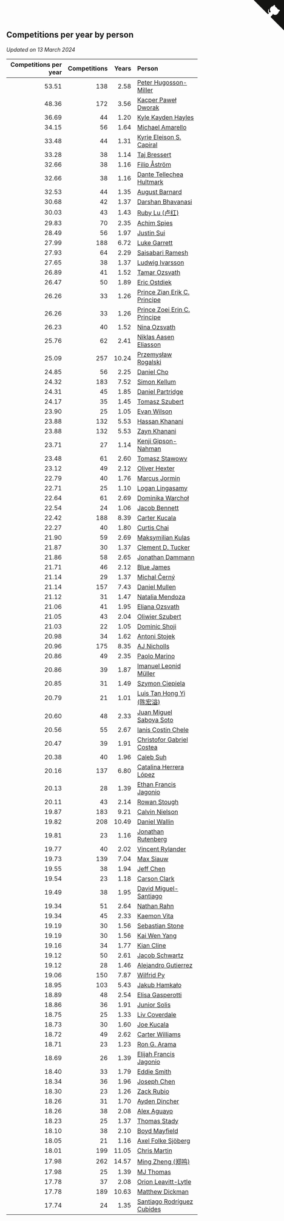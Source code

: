 ## Competitions per year by person

*Updated on 13 March 2024*

| Competitions per year | Competitions | Years | Person |
| ---: | ---: | ---: | :--- |
| 53.51 | 138 | 2.58 | [Peter Hugosson-Miller](https://www.worldcubeassociation.org/persons/2021HUGO01) |
| 48.36 | 172 | 3.56 | [Kacper Paweł Dworak](https://www.worldcubeassociation.org/persons/2020DWOR01) |
| 36.69 | 44 | 1.20 | [Kyle Kayden Hayles](https://www.worldcubeassociation.org/persons/2022HAYL02) |
| 34.15 | 56 | 1.64 | [Michael Amarello](https://www.worldcubeassociation.org/persons/2022AMAR09) |
| 33.48 | 44 | 1.31 | [Kyrie Eleison S. Capiral](https://www.worldcubeassociation.org/persons/2022CAPI02) |
| 33.28 | 38 | 1.14 | [Taj Bressert](https://www.worldcubeassociation.org/persons/2023BRES01) |
| 32.66 | 38 | 1.16 | [Filip Åström](https://www.worldcubeassociation.org/persons/2023ASTR01) |
| 32.66 | 38 | 1.16 | [Dante Tellechea Hultmark](https://www.worldcubeassociation.org/persons/2023HULT01) |
| 32.53 | 44 | 1.35 | [August Barnard](https://www.worldcubeassociation.org/persons/2022BARN21) |
| 30.68 | 42 | 1.37 | [Darshan Bhavanasi](https://www.worldcubeassociation.org/persons/2022BHAV01) |
| 30.03 | 43 | 1.43 | [Ruby Lu (卢红)](https://www.worldcubeassociation.org/persons/2022LURU01) |
| 29.83 | 70 | 2.35 | [Achim Spies](https://www.worldcubeassociation.org/persons/2021SPIE01) |
| 28.49 | 56 | 1.97 | [Justin Sui](https://www.worldcubeassociation.org/persons/2022SUIJ01) |
| 27.99 | 188 | 6.72 | [Luke Garrett](https://www.worldcubeassociation.org/persons/2017GARR05) |
| 27.93 | 64 | 2.29 | [Saisabari Ramesh](https://www.worldcubeassociation.org/persons/2021RAME01) |
| 27.65 | 38 | 1.37 | [Ludwig Ivarsson](https://www.worldcubeassociation.org/persons/2022IVAR01) |
| 26.89 | 41 | 1.52 | [Tamar Ozsvath](https://www.worldcubeassociation.org/persons/2022OZSV04) |
| 26.47 | 50 | 1.89 | [Eric Ostdiek](https://www.worldcubeassociation.org/persons/2022OSTD01) |
| 26.26 | 33 | 1.26 | [Prince Zian Erik C. Principe](https://www.worldcubeassociation.org/persons/2022PRIN08) |
| 26.26 | 33 | 1.26 | [Prince Zoei Erin C. Principe](https://www.worldcubeassociation.org/persons/2022PRIN09) |
| 26.23 | 40 | 1.52 | [Nina Ozsvath](https://www.worldcubeassociation.org/persons/2022OZSV03) |
| 25.76 | 62 | 2.41 | [Niklas Aasen Eliasson](https://www.worldcubeassociation.org/persons/2021ELIA01) |
| 25.09 | 257 | 10.24 | [Przemysław Rogalski](https://www.worldcubeassociation.org/persons/2013ROGA02) |
| 24.85 | 56 | 2.25 | [Daniel Cho](https://www.worldcubeassociation.org/persons/2021CHOD01) |
| 24.32 | 183 | 7.52 | [Simon Kellum](https://www.worldcubeassociation.org/persons/2016KELL12) |
| 24.31 | 45 | 1.85 | [Daniel Partridge](https://www.worldcubeassociation.org/persons/2022PART02) |
| 24.17 | 35 | 1.45 | [Tomasz Szubert](https://www.worldcubeassociation.org/persons/2022SZUB02) |
| 23.90 | 25 | 1.05 | [Evan Wilson](https://www.worldcubeassociation.org/persons/2023WILS11) |
| 23.88 | 132 | 5.53 | [Hassan Khanani](https://www.worldcubeassociation.org/persons/2018KHAN26) |
| 23.88 | 132 | 5.53 | [Zayn Khanani](https://www.worldcubeassociation.org/persons/2018KHAN28) |
| 23.71 | 27 | 1.14 | [Kenji Gipson-Nahman](https://www.worldcubeassociation.org/persons/2023GIPS01) |
| 23.48 | 61 | 2.60 | [Tomasz Stawowy](https://www.worldcubeassociation.org/persons/2021STAW01) |
| 23.12 | 49 | 2.12 | [Oliver Hexter](https://www.worldcubeassociation.org/persons/2022HEXT01) |
| 22.79 | 40 | 1.76 | [Marcus Jormin](https://www.worldcubeassociation.org/persons/2022JORM01) |
| 22.71 | 25 | 1.10 | [Logan Lingasamy](https://www.worldcubeassociation.org/persons/2023LING02) |
| 22.64 | 61 | 2.69 | [Dominika Warchoł](https://www.worldcubeassociation.org/persons/2021WARC01) |
| 22.54 | 24 | 1.06 | [Jacob Bennett](https://www.worldcubeassociation.org/persons/2023BENN04) |
| 22.42 | 188 | 8.39 | [Carter Kucala](https://www.worldcubeassociation.org/persons/2015KUCA01) |
| 22.27 | 40 | 1.80 | [Curtis Chai](https://www.worldcubeassociation.org/persons/2022CHAI02) |
| 21.90 | 59 | 2.69 | [Maksymilian Kulas](https://www.worldcubeassociation.org/persons/2021KULA02) |
| 21.87 | 30 | 1.37 | [Clement D. Tucker](https://www.worldcubeassociation.org/persons/2022TUCK09) |
| 21.86 | 58 | 2.65 | [Jonathan Dammann](https://www.worldcubeassociation.org/persons/2021DAMM01) |
| 21.71 | 46 | 2.12 | [Blue James](https://www.worldcubeassociation.org/persons/2022JAME01) |
| 21.14 | 29 | 1.37 | [Michal Černý](https://www.worldcubeassociation.org/persons/2022CERN03) |
| 21.14 | 157 | 7.43 | [Daniel Mullen](https://www.worldcubeassociation.org/persons/2016MULL04) |
| 21.12 | 31 | 1.47 | [Natalia Mendoza](https://www.worldcubeassociation.org/persons/2022MEND24) |
| 21.06 | 41 | 1.95 | [Eliana Ozsvath](https://www.worldcubeassociation.org/persons/2022OZSV01) |
| 21.05 | 43 | 2.04 | [Oliwier Szubert](https://www.worldcubeassociation.org/persons/2022SZUB01) |
| 21.03 | 22 | 1.05 | [Dominic Shoji](https://www.worldcubeassociation.org/persons/2023SHOJ01) |
| 20.98 | 34 | 1.62 | [Antoni Stojek](https://www.worldcubeassociation.org/persons/2022STOJ03) |
| 20.96 | 175 | 8.35 | [AJ Nicholls](https://www.worldcubeassociation.org/persons/2015NICH04) |
| 20.86 | 49 | 2.35 | [Paolo Marino](https://www.worldcubeassociation.org/persons/2021MARI04) |
| 20.86 | 39 | 1.87 | [Imanuel Leonid Müller](https://www.worldcubeassociation.org/persons/2022MULL02) |
| 20.85 | 31 | 1.49 | [Szymon Ciepiela](https://www.worldcubeassociation.org/persons/2022CIEP01) |
| 20.79 | 21 | 1.01 | [Luis Tan Hong Yi (陈宏溢)](https://www.worldcubeassociation.org/persons/2023YILU01) |
| 20.60 | 48 | 2.33 | [Juan Miguel Saboya Soto](https://www.worldcubeassociation.org/persons/2021SOTO01) |
| 20.56 | 55 | 2.67 | [Ianis Costin Chele](https://www.worldcubeassociation.org/persons/2021CHEL01) |
| 20.47 | 39 | 1.91 | [Christofor Gabriel Costea](https://www.worldcubeassociation.org/persons/2022COST03) |
| 20.38 | 40 | 1.96 | [Caleb Suh](https://www.worldcubeassociation.org/persons/2022SUHC01) |
| 20.16 | 137 | 6.80 | [Catalina Herrera López](https://www.worldcubeassociation.org/persons/2017LOPE31) |
| 20.13 | 28 | 1.39 | [Ethan Francis Jagonio](https://www.worldcubeassociation.org/persons/2022JAGO03) |
| 20.11 | 43 | 2.14 | [Rowan Stough](https://www.worldcubeassociation.org/persons/2022STOU01) |
| 19.87 | 183 | 9.21 | [Calvin Nielson](https://www.worldcubeassociation.org/persons/2014NIEL03) |
| 19.82 | 208 | 10.49 | [Daniel Wallin](https://www.worldcubeassociation.org/persons/2013WALL03) |
| 19.81 | 23 | 1.16 | [Jonathan Rutenberg](https://www.worldcubeassociation.org/persons/2023RUTE01) |
| 19.77 | 40 | 2.02 | [Vincent Rylander](https://www.worldcubeassociation.org/persons/2022RYLA01) |
| 19.73 | 139 | 7.04 | [Max Siauw](https://www.worldcubeassociation.org/persons/2017SIAU02) |
| 19.55 | 38 | 1.94 | [Jeff Chen](https://www.worldcubeassociation.org/persons/2022CHEN19) |
| 19.54 | 23 | 1.18 | [Carson Clark](https://www.worldcubeassociation.org/persons/2023CLAR02) |
| 19.49 | 38 | 1.95 | [David Miguel-Santiago](https://www.worldcubeassociation.org/persons/2022MIGU02) |
| 19.34 | 51 | 2.64 | [Nathan Rahn](https://www.worldcubeassociation.org/persons/2021RAHN01) |
| 19.34 | 45 | 2.33 | [Kaemon Vita](https://www.worldcubeassociation.org/persons/2021VITA01) |
| 19.19 | 30 | 1.56 | [Sebastian Stone](https://www.worldcubeassociation.org/persons/2022STON09) |
| 19.19 | 30 | 1.56 | [Kai Wen Yang](https://www.worldcubeassociation.org/persons/2022YANG19) |
| 19.16 | 34 | 1.77 | [Kian Cline](https://www.worldcubeassociation.org/persons/2022CLIN01) |
| 19.12 | 50 | 2.61 | [Jacob Schwartz](https://www.worldcubeassociation.org/persons/2021SCHW01) |
| 19.12 | 28 | 1.46 | [Alejandro Gutierrez](https://www.worldcubeassociation.org/persons/2022GUTI09) |
| 19.06 | 150 | 7.87 | [Wilfrid Py](https://www.worldcubeassociation.org/persons/2016PYWI01) |
| 18.95 | 103 | 5.43 | [Jakub Hamkało](https://www.worldcubeassociation.org/persons/2018HAMK01) |
| 18.89 | 48 | 2.54 | [Elisa Gasperotti](https://www.worldcubeassociation.org/persons/2021GASP01) |
| 18.86 | 36 | 1.91 | [Junior Solis](https://www.worldcubeassociation.org/persons/2022SOLI03) |
| 18.75 | 25 | 1.33 | [Liv Coverdale](https://www.worldcubeassociation.org/persons/2022COVE02) |
| 18.73 | 30 | 1.60 | [Joe Kucala](https://www.worldcubeassociation.org/persons/2022KUCA01) |
| 18.72 | 49 | 2.62 | [Carter Williams](https://www.worldcubeassociation.org/persons/2021WILL06) |
| 18.71 | 23 | 1.23 | [Ron G. Arama](https://www.worldcubeassociation.org/persons/2022ARAM01) |
| 18.69 | 26 | 1.39 | [Elijah Francis Jagonio](https://www.worldcubeassociation.org/persons/2022JAGO02) |
| 18.40 | 33 | 1.79 | [Eddie Smith](https://www.worldcubeassociation.org/persons/2022SMIT20) |
| 18.34 | 36 | 1.96 | [Joseph Chen](https://www.worldcubeassociation.org/persons/2022CHEN16) |
| 18.30 | 23 | 1.26 | [Zack Rubio](https://www.worldcubeassociation.org/persons/2022RUBI10) |
| 18.26 | 31 | 1.70 | [Ayden Dincher](https://www.worldcubeassociation.org/persons/2022DINC01) |
| 18.26 | 38 | 2.08 | [Alex Aguayo](https://www.worldcubeassociation.org/persons/2022AGUA01) |
| 18.23 | 25 | 1.37 | [Thomas Stady](https://www.worldcubeassociation.org/persons/2022STAD01) |
| 18.10 | 38 | 2.10 | [Boyd Mayfield](https://www.worldcubeassociation.org/persons/2022MAYF01) |
| 18.05 | 21 | 1.16 | [Axel Folke Sjöberg](https://www.worldcubeassociation.org/persons/2023SJOB01) |
| 18.01 | 199 | 11.05 | [Chris Martin](https://www.worldcubeassociation.org/persons/2013MART03) |
| 17.98 | 262 | 14.57 | [Ming Zheng (郑鸣)](https://www.worldcubeassociation.org/persons/2009ZHEN11) |
| 17.98 | 25 | 1.39 | [MJ Thomas](https://www.worldcubeassociation.org/persons/2022THOM38) |
| 17.78 | 37 | 2.08 | [Orion Leavitt-Lytle](https://www.worldcubeassociation.org/persons/2022LEAV01) |
| 17.78 | 189 | 10.63 | [Matthew Dickman](https://www.worldcubeassociation.org/persons/2013DICK01) |
| 17.74 | 24 | 1.35 | [Santiago Rodríguez Cubides](https://www.worldcubeassociation.org/persons/2022CUBI01) |


<a href="https://github.com/jonatanklosko/wca_statistics" class="github-corner" aria-label="View source on Github"><svg width="80" height="80" viewBox="0 0 250 250" style="fill:#151513; color:#fff; position: absolute; top: 0; border: 0; right: 0;" aria-hidden="true"><path d="M0,0 L115,115 L130,115 L142,142 L250,250 L250,0 Z"></path><path d="M128.3,109.0 C113.8,99.7 119.0,89.6 119.0,89.6 C122.0,82.7 120.5,78.6 120.5,78.6 C119.2,72.0 123.4,76.3 123.4,76.3 C127.3,80.9 125.5,87.3 125.5,87.3 C122.9,97.6 130.6,101.9 134.4,103.2" fill="currentColor" style="transform-origin: 130px 106px;" class="octo-arm"></path><path d="M115.0,115.0 C114.9,115.1 118.7,116.5 119.8,115.4 L133.7,101.6 C136.9,99.2 139.9,98.4 142.2,98.6 C133.8,88.0 127.5,74.4 143.8,58.0 C148.5,53.4 154.0,51.2 159.7,51.0 C160.3,49.4 163.2,43.6 171.4,40.1 C171.4,40.1 176.1,42.5 178.8,56.2 C183.1,58.6 187.2,61.8 190.9,65.4 C194.5,69.0 197.7,73.2 200.1,77.6 C213.8,80.2 216.3,84.9 216.3,84.9 C212.7,93.1 206.9,96.0 205.4,96.6 C205.1,102.4 203.0,107.8 198.3,112.5 C181.9,128.9 168.3,122.5 157.7,114.1 C157.9,116.9 156.7,120.9 152.7,124.9 L141.0,136.5 C139.8,137.7 141.6,141.9 141.8,141.8 Z" fill="currentColor" class="octo-body"></path></svg></a><style>.github-corner:hover .octo-arm{animation:octocat-wave 560ms ease-in-out}@keyframes octocat-wave{0%,100%{transform:rotate(0)}20%,60%{transform:rotate(-25deg)}40%,80%{transform:rotate(10deg)}}@media (max-width:500px){.github-corner:hover .octo-arm{animation:none}.github-corner .octo-arm{animation:octocat-wave 560ms ease-in-out}}</style>
